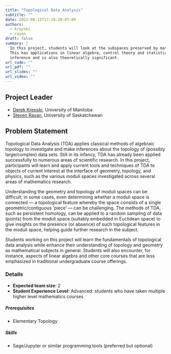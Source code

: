 ```yaml
---
title: "Topological Data Analysis"
subtitle: ""
date: 2022-08-15T17:10:20-07:00
authors:
  - krepski
  - rayan
draft: false
summary: |
  In this project, students will look at the subspaces preserved by matrices.
  This has applications in linear algebra, control theory and statistical
  inference and is also theoretically significant.
url_code: ""
url_pdf: ""
url_slides: ""
url_video: ""
---
```


## Project Leader
  * [Derek Krepski](/authors/krepski/), University of Manitoba
  * [Steven Rayan](/authors/rayan/), University of Saskatchewan

## Problem Statement

Topological Data Analysis (TDA) applies classical methods of algebraic topology
to investigate and make inferences about the topology of (possibly
large/complex) data sets. Still in its infancy, TDA has already been applied
successfully to numerous areas of scientific research. In this project,
participants will learn and apply current tools and techniques of TDA to objects
of current interest at the interface of geometry, topology, and physics, such as
the various moduli spaces investigated across several areas of mathematics
research.

Understanding the geometry and topology of moduli spaces can be difficult; in
some cases, even determining whether a moduli space is connected — a topological
feature whereby the space consists of a single geometric/contiguous ‘piece’ —
can be challenging. The methods of TDA, such as persistent homology, can be
applied to a random sampling of data (points) from the moduli space (suitably
embedded in Euclidean space) to give insights on the presence (or absence) of
such topological features in the moduli space, helping guide further research in
the subject.

Students working on this project will learn the fundamentals of topological data
analysis while enhance their understanding of topology and geometry as
mathematical subjects in general. Students will also encounter, for instance,
aspects of linear algebra and other core courses that are less emphasized in
traditional undergraduate course offerings.


### Details
  * **Expected team size**: 2
  * **Student Experience Level**: Advanced: students who have taken multiple
    higher level mathematics courses
##### Prerequisites
  * Elementary Topology
##### Skills
  * Sage/Jupyter or similar programming tools (preferred but optional)
